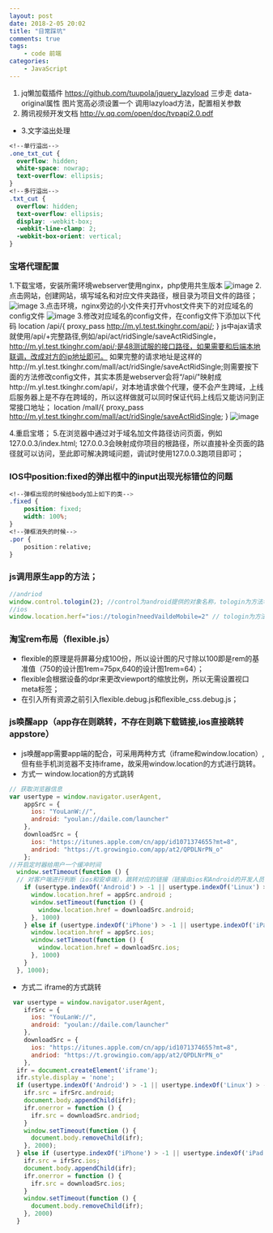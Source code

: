 ```yaml
---
layout: post
date: 2018-2-05 20:02
title: "日常踩坑"
comments: true
tags: 
	- code 前端
categories:
	- JavaScript
---
```

1. jq懒加载插件  https://github.com/tuupola/jquery_lazyload 
 三步走 data-original属性 图片宽高必须设置一个 调用lazyload方法，配置相关参数
2. 腾讯视频开发文档 http://v.qq.com/open/doc/tvpapi2.0.pdf
+ 3.文字溢出处理
```css
<!--单行溢出-->
.one_txt_cut {
  overflow: hidden;
  white-space: nowrap;
  text-overflow: ellipsis;
}
<!--多行溢出-->
.txt_cut {
  overflow: hidden;
  text-overflow: ellipsis;
  display: -webkit-box;
  -webkit-line-clamp: 2;
  -webkit-box-orient: vertical;
}
```
### 宝塔代理配置
1.下载宝塔，安装所需环境webserver使用nginx，php使用共生版本
![image](/assets/img/js/bt-1.png)
2.点击网站，创建网站，填写域名和对应文件夹路径，根目录为项目文件的路径；
![image](/assets/img/js/bt-2.png)
3.点击环境，nginx旁边的小文件夹打开vhost文件夹下的对应域名的config文件
![image](/assets/img/js/bt-1.png)
3.修改对应域名的config文件，在config文件下添加以下代码
location /api/{ 
                proxy_pass http://m.yl.test.tkinghr.com/api/;
     } 
js中ajax请求就使用/api/+完整路径,例如/api/act/ridSingle/saveActRidSingle，http://m.yl.test.tkinghr.com/api/;是48测试服的接口路径，如果需要和后端本地联调，改成对方的ip地址即可。
如果完整的请求地址是这样的http://m.yl.test.tkinghr.com/mall/act/ridSingle/saveActRidSingle;则需要按下面的方法修改config文件，其实本质是webserver会将“/api/"映射成http://m.yl.test.tkinghr.com/api/，对本地请求做个代理，便不会产生跨域，上线后服务器上是不存在跨域的，所以这样做就可以同时保证代码上线后又能访问到正常接口地址；
location /mall/{ 
                proxy_pass http://m.yl.test.tkinghr.com/mall/act/ridSingle/saveActRidSingle;
     } 
![image](/assets/img/js/bt-4.png)

4.重启宝塔；
5.在浏览器中通过对于域名加文件路径访问页面，例如127.0.0.3/index.html;  127.0.0.3会映射成你项目的根路径，所以直接补全页面的路径就可以访问，至此即可解决跨域问题，调试时使用127.0.0.3跑项目即可；

### IOS中position:fixed的弹出框中的input出现光标错位的问题
```css
<!--弹框出现的时候给body加上如下的类-->
.fixed {
    position: fixed;
    width: 100%;
}
<!--弹框消失的时候-->
.por {
    position：relative;
}
```
### js调用原生app的方法；
```js
//andriod
window.control.tologin(2); //control为android提供的对象名称，tologin为方法名，2为参数；
//ios
window.location.herf="ios://tologin?needVaildeMobile=2" // tologin为方法名，needVaildeMobile为参数名，2为参数值;
```
### 淘宝rem布局（flexible.js）
+ flexible的原理是将屏幕分成100份，所以设计图的尺寸除以100即是rem的基准值（750的设计图1rem=75px,640的设计图1rem=64）；
+ flexible会根据设备的dpr来更改viewport的缩放比例，所以无需设置视口meta标签；
+ 在引入所有资源之前引入flexible.debug.js和flexible_css.debug.js；
### js唤醒app（app存在则跳转，不存在则跳下载链接,ios直接跳转appstore）
+ js唤醒app需要app端的配合，可采用两种方式（iframe和window.location）,但有些手机浏览器不支持iframe，故采用window.location的方式进行跳转。
+ 方式一 window.location的方式跳转
```js
// 获取浏览器信息
var usertype = window.navigator.userAgent,
    appSrc = {
      ios: "YouLanW://",
      android: "youlan://daile.com/launcher"
    },
    downloadSrc = {
      ios: "https://itunes.apple.com/cn/app/id1071374655?mt=8",
      andriod: "https://t.growingio.com/app/at2/QPDLNrPN_o"
    };
//开启定时器给用户一个缓冲时间
  window.setTimeout(function () {
  // 对客户端进行判断（ios和安卓端），跳转对应的链接（链接由ios和Android的开发人员提供），如果手机上存在app就会跳转，不存在就会跳转对应链接
    if (usertype.indexOf('Android') > -1 || usertype.indexOf('Linux') > -1) {
      window.location.href = appSrc.android ;
      window.setTimeout(function () {
        window.location.href = downloadSrc.android;
      }, 1000)
    } else if (usertype.indexOf('iPhone') > -1 || usertype.indexOf('iPad') > -1) {
      window.location.href = appSrc.ios;
      window.setTimeout(function () {
        window.location.href = downloadSrc.ios;
      }, 1000)
    }
  }, 1000);
```
+ 方式二 iframe的方式跳转
```js
 var usertype = window.navigator.userAgent,
    ifrSrc = {
      ios: "YouLanW://",
      android: "youlan://daile.com/launcher"
    },
    downloadSrc = {
      ios: "https://itunes.apple.com/cn/app/id1071374655?mt=8",
      andriod: "https://t.growingio.com/app/at2/QPDLNrPN_o"
    },
  ifr = document.createElement('iframe');
  ifr.style.display = 'none';
  if (usertype.indexOf('Android') > -1 || usertype.indexOf('Linux') > -1) {
    ifr.src = ifrSrc.android;
    document.body.appendChild(ifr);
    ifr.onerror = function () {
      ifr.src = downloadSrc.andriod;
    }
    window.setTimeout(function () {
      document.body.removeChild(ifr);
    }, 2000);
  } else if (usertype.indexOf('iPhone') > -1 || usertype.indexOf('iPad') > -1) {
    ifr.src = ifrSrc.ios;
    document.body.appendChild(ifr);
    ifr.onerror = function () {
      ifr.src = downloadSrc.ios;
    }
    window.setTimeout(function () {
      document.body.removeChild(ifr);
    }, 2000)
  }

```




